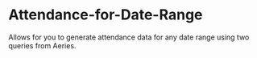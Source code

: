 # Attendance-for-Date-Range
Allows for you to generate attendance data for any date range using two queries from Aeries.
